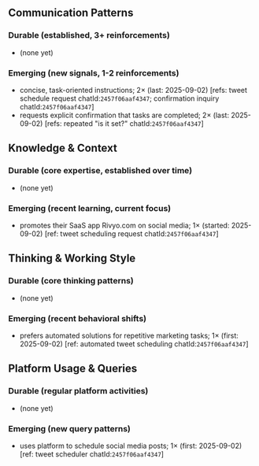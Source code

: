 ## Communication Patterns
### Durable (established, 3+ reinforcements)
- (none yet)

### Emerging (new signals, 1-2 reinforcements)
- concise, task-oriented instructions; 2× (last: 2025-09-02) [refs: tweet schedule request chatId:`2457f06aaf4347`; confirmation inquiry chatId:`2457f06aaf4347`]
- requests explicit confirmation that tasks are completed; 2× (last: 2025-09-02) [refs: repeated "is it set?" chatId:`2457f06aaf4347`]

## Knowledge & Context
### Durable (core expertise, established over time)
- (none yet)

### Emerging (recent learning, current focus)
- promotes their SaaS app Rivyo.com on social media; 1× (started: 2025-09-02) [ref: tweet scheduling request chatId:`2457f06aaf4347`]

## Thinking & Working Style
### Durable (core thinking patterns)
- (none yet)

### Emerging (recent behavioral shifts)
- prefers automated solutions for repetitive marketing tasks; 1× (first: 2025-09-02) [ref: automated tweet scheduling chatId:`2457f06aaf4347`]

## Platform Usage & Queries
### Durable (regular platform activities)
- (none yet)

### Emerging (new query patterns)
- uses platform to schedule social media posts; 1× (first: 2025-09-02) [ref: tweet scheduler chatId:`2457f06aaf4347`]